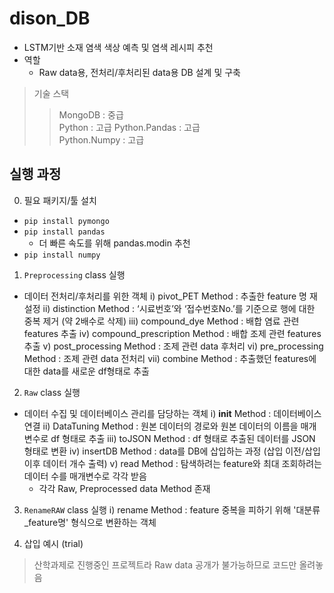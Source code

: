 # dison_DB
- LSTM기반 소재 염색 색상 예측 및 염색 레시피 추천
- 역할
  - Raw data용, 전처리/후처리된 data용 DB 설계 및 구축
 
> 기술 스택
> > MongoDB : 중급 <br>
> > Python  : 고급
> > Python.Pandas  : 고급 <br>
> > Python.Numpy   : 고급

## 실행 과정
0. 필요 패키지/툴 설치
- `pip install pymongo`
- `pip install pandas`
  - 더 빠른 속도를 위해 pandas.modin 추천
- `pip install numpy`

1. `Preprocessing` class 실행
- 데이터 전처리/후처리를 위한 객체
  i)    pivot_PET Method : 추출한 feature 명 재설정
  ii)   distinction Method : ‘시료번호’와 ‘접수번호No.’를 기준으로 행에 대한 중복 제거 (약 2배수로 삭제)
  iii)  compound_dye Method : 배합 염료 관련 features 추출
  iv)   compound_prescription Method : 배합 조제 관련 features 추출
  v)    post_processing Method : 조제 관련 data 후처리
  vi)   pre_processing Method : 조제 관련 data 전처리
  vii)  combine Method : 추출했던 features에 대한 data를 새로운 df형태로 추출
  
2. `Raw` class 실행
- 데이터 수집 및 데이터베이스 관리를 담당하는 객체
  i)    __init__ Method : 데이터베이스 연결
  ii)   DataTuning Method : 원본 데이터의 경로와 원본 데이터의 이름을 매개변수로 df 형태로 추출
  iii)  toJSON Method : df 형태로 추출된 데이터를 JSON 형태로 변환
  iv)   insertDB Method : data를 DB에 삽입하는 과정 (삽입 이전/삽입 이후 데이터 개수 출력)
  v)    read Method : 탐색하려는 feature와 최대 조회하려는 데이터 수를 매개변수로 각각 받음
    - 각각 Raw, Preprocessed data Method 존재
    
3. `RenameRAW` class 실행
  i)    rename Method : feature 중복을 피하기 위해 '대분류_feature명' 형식으로 변환하는 객체
  
4. 삽입 예시 (trial)

> 산학과제로 진행중인 프로젝트라 Raw data 공개가 불가능하므로 코드만 올려놓음
